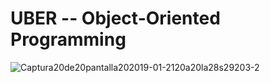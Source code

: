 # UBER -- Object-Oriented Programming

![Captura20de20pantalla202019-01-2120a20la28s29203-2](https://user-images.githubusercontent.com/60159274/195955678-5ea1e134-0e1a-459f-a738-34cbb2d61049.jpg)

